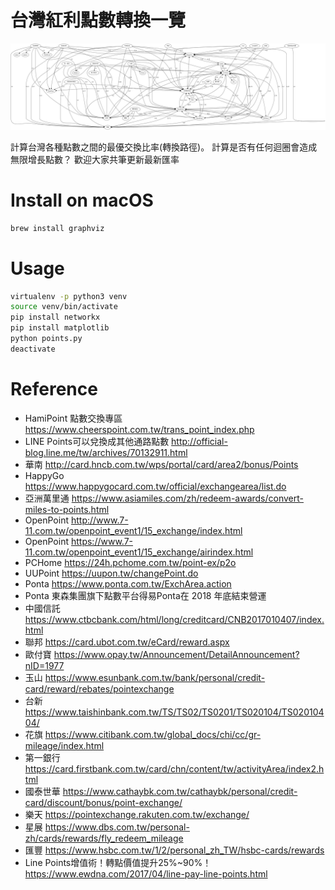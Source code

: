 # 台灣紅利點數轉換一覽

![](pic.png)

計算台灣各種點數之間的最優交換比率(轉換路徑)。
計算是否有任何迴圈會造成無限增長點數？
歡迎大家共筆更新最新匯率

# Install on macOS

```bash
brew install graphviz
```

# Usage

```bash
virtualenv -p python3 venv
source venv/bin/activate
pip install networkx 
pip install matplotlib
python points.py
deactivate
```

# Reference

- HamiPoint 點數交換專區 https://www.cheerspoint.com.tw/trans_point_index.php
- LINE Points可以兌換成其他通路點數 http://official-blog.line.me/tw/archives/70132911.html
- 華南 http://card.hncb.com.tw/wps/portal/card/area2/bonus/Points
- HappyGo https://www.happygocard.com.tw/official/exchangearea/list.do
- 亞洲萬里通 https://www.asiamiles.com/zh/redeem-awards/convert-miles-to-points.html
- OpenPoint http://www.7-11.com.tw/openpoint_event1/15_exchange/index.html
- OpenPoint https://www.7-11.com.tw/openpoint_event1/15_exchange/airindex.html
- PCHome https://24h.pchome.com.tw/point-ex/p2o
- UUPoint https://uupon.tw/changePoint.do
- Ponta https://www.ponta.com.tw/ExchArea.action
- Ponta 東森集團旗下點數平台得易Ponta在 2018 年底結束營運
- 中國信託 https://www.ctbcbank.com/html/long/creditcard/CNB2017010407/index.html
- 聯邦 https://card.ubot.com.tw/eCard/reward.aspx
- 歐付寶 https://www.opay.tw/Announcement/DetailAnnouncement?nID=1977
- 玉山 https://www.esunbank.com.tw/bank/personal/credit-card/reward/rebates/pointexchange
- 台新 https://www.taishinbank.com.tw/TS/TS02/TS0201/TS020104/TS02010404/
- 花旗 https://www.citibank.com.tw/global_docs/chi/cc/gr-mileage/index.html
- 第一銀行 https://card.firstbank.com.tw/card/chn/content/tw/activityArea/index2.html
- 國泰世華 https://www.cathaybk.com.tw/cathaybk/personal/credit-card/discount/bonus/point-exchange/
- 樂天 https://pointexchange.rakuten.com.tw/exchange/
- 星展 https://www.dbs.com.tw/personal-zh/cards/rewards/fly_redeem_mileage
- 匯豐 https://www.hsbc.com.tw/1/2/personal_zh_TW/hsbc-cards/rewards
- Line Points增值術！轉點價值提升25%~90%！https://www.ewdna.com/2017/04/line-pay-line-points.html